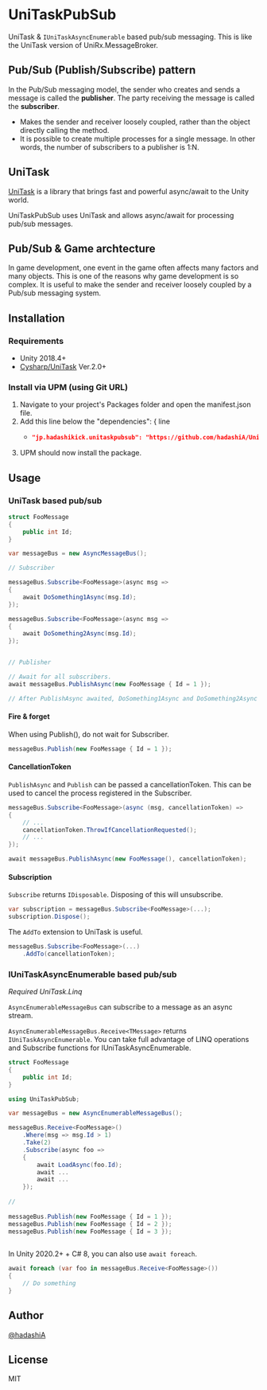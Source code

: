 # UniTaskPubSub

UniTask & `IUniTaskAsyncEnumerable` based pub/sub messaging.
This is like the UniTask version of UniRx.MessageBroker.

## Pub/Sub (Publish/Subscribe) pattern

In the Pub/Sub messaging model, the sender who creates and sends a message is called the **publisher**. The party receiving the message is called the **subscriber**.


- Makes the sender and receiver loosely coupled, rather than the object directly calling the method.
- It is possible to create multiple processes for a single message. In other words, the number of subscribers to a publisher is 1:N.


## UniTask

[UniTask](https://github.com/Cysharp/UniTask) is a library that brings fast and powerful async/await to the Unity world.

UniTaskPubSub uses UniTask and allows async/await for processing pub/sub messages.

## Pub/Sub & Game archtecture

In game development, one event in the game often affects many factors and many objects. This is one of the reasons why game development is so complex.
It is useful to make the sender and receiver loosely coupled by a Pub/sub messaging system.

## Installation

### Requirements

- Unity 2018.4+
- [Cysharp/UniTask](https://github.com/Cysharp/UniTask) Ver.2.0+

### Install via UPM (using Git URL)

1. Navigate to your project's Packages folder and open the manifest.json file.
2. Add this line below the "dependencies": { line
    - ```json
      "jp.hadashikick.unitaskpubsub": "https://github.com/hadashiA/UniTaskPubSub.git?path=Assets/UniTaskPubSub",
      ```
3. UPM should now install the package.

## Usage

### UniTask based pub/sub

```csharp
struct FooMessage
{
    public int Id;
}
```

```csharp
var messageBus = new AsyncMessageBus();

// Subscriber

messageBus.Subscribe<FooMessage>(async msg =>
{
    await DoSomething1Async(msg.Id);
});

messageBus.Subscribe<FooMessage>(async msg =>
{
    await DoSomething2Async(msg.Id);
});


// Publisher

// Await for all subscribers.
await messageBus.PublishAsync(new FooMessage { Id = 1 });

// After PublishAsync awaited, DoSomething1Async and DoSomething2Async have been completed.
```

#### Fire & forget

When using Publish(), do not wait for Subscriber.

```csharp
messageBus.Publish(new FooMessage { Id = 1 });
```

#### CancellationToken

`PublishAsync` and `Publish` can be passed a cancellationToken.
This can be used to cancel the process registered in the Subscriber.

```csharp
messageBus.Subscribe<FooMessage>(async (msg, cancellationToken) =>
{
    // ...
    cancellationToken.ThrowIfCancellationRequested();
    // ...
});

await messageBus.PublishAsync(new FooMessage(), cancellationToken);
```

#### Subscription


`Subscribe` returns `IDisposable`. 
Disposing of this will unsubscribe.

```csharp
var subscription = messageBus.Subscribe<FooMessage>(...);
subscription.Dispose();
```

The `AddTo` extension to UniTask is useful.

```csharp
messageBus.Subscribe<FooMessage>(...)
    .AddTo(cancellationToken);
```


### IUniTaskAsyncEnumerable based pub/sub

*Required UniTask.Linq*

`AsyncEnumerableMessageBus` can subscribe to a message as an async stream.

`AsyncEnumerableMessageBus.Receive<TMessage>` returns `IUniTaskAsyncEnumerable`.
You can take full advantage of LINQ operations and Subscribe functions for IUniTaskAsyncEnumerable.

```csharp
struct FooMessage
{
    public int Id;
}
```

```csharp
using UniTaskPubSub;

var messageBus = new AsyncEnumerableMessageBus();

messageBus.Receive<FooMessage>()
    .Where(msg => msg.Id > 1)
    .Take(2)
    .Subscribe(async foo => 
    {
        await LoadAsync(foo.Id);
        await ...
        await ...        
    });
    
//     
    
messageBus.Publish(new FooMessage { Id = 1 });
messageBus.Publish(new FooMessage { Id = 2 });
messageBus.Publish(new FooMessage { Id = 3 });
    
```


In Unity 2020.2+ + C# 8, you can also use `await foreach`.

```csharp
await foreach (var foo in messageBus.Receive<FooMessage>())
{
    // Do something
}
```

## Author

[@hadashiA](https://twitter.com/hadashiA)

## License

MIT
